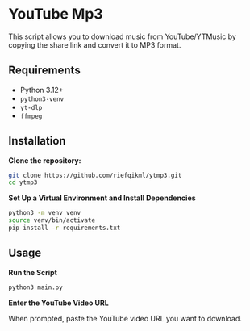 # YouTube Mp3

This script allows you to download music from YouTube/YTMusic by copying the share link and convert it to MP3 format.

## Requirements

- Python 3.12+
- `python3-venv`
- `yt-dlp`
- `ffmpeg`

## Installation

**Clone the repository:**

```bash
git clone https://github.com/riefqikml/ytmp3.git
cd ytmp3
```

**Set Up a Virtual Environment and Install Dependencies**

```bash
python3 -m venv venv
source venv/bin/activate
pip install -r requirements.txt
```

## Usage

**Run the Script**

```bash
python3 main.py
```

**Enter the YouTube Video URL**

When prompted, paste the YouTube video URL you want to download.
